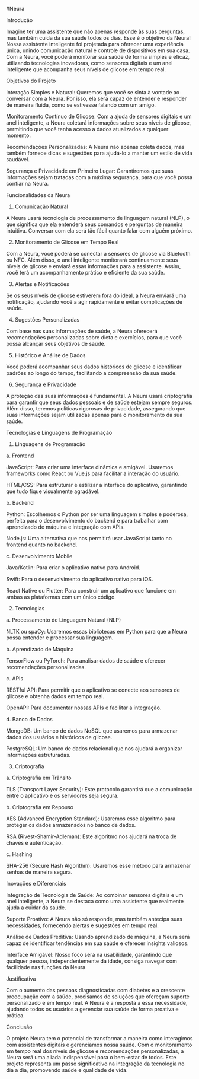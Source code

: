 #Neura

Introdução

Imagine ter uma assistente que não apenas responde às suas perguntas, mas também cuida da sua saúde todos os dias. Esse é o objetivo da Neura! Nossa assistente inteligente foi projetada para oferecer uma experiência única, unindo comunicação natural e controle de dispositivos em sua casa. Com a Neura, você poderá monitorar sua saúde de forma simples e eficaz, utilizando tecnologias inovadoras, como sensores digitais e um anel inteligente que acompanha seus níveis de glicose em tempo real.

Objetivos do Projeto

Interação Simples e Natural: Queremos que você se sinta à vontade ao conversar com a Neura. Por isso, ela será capaz de entender e responder de maneira fluida, como se estivesse falando com um amigo.

Monitoramento Contínuo de Glicose: Com a ajuda de sensores digitais e um anel inteligente, a Neura coletará informações sobre seus níveis de glicose, permitindo que você tenha acesso a dados atualizados a qualquer momento.

Recomendações Personalizadas: A Neura não apenas coleta dados, mas também fornece dicas e sugestões para ajudá-lo a manter um estilo de vida saudável.

Segurança e Privacidade em Primeiro Lugar: Garantiremos que suas informações sejam tratadas com a máxima segurança, para que você possa confiar na Neura.


Funcionalidades da Neura

1. Comunicação Natural

A Neura usará tecnologia de processamento de linguagem natural (NLP), o que significa que ela entenderá seus comandos e perguntas de maneira intuitiva. Conversar com ela será tão fácil quanto falar com alguém próximo.

2. Monitoramento de Glicose em Tempo Real

Com a Neura, você poderá se conectar a sensores de glicose via Bluetooth ou NFC. Além disso, o anel inteligente monitorará continuamente seus níveis de glicose e enviará essas informações para a assistente. Assim, você terá um acompanhamento prático e eficiente da sua saúde.

3. Alertas e Notificações

Se os seus níveis de glicose estiverem fora do ideal, a Neura enviará uma notificação, ajudando você a agir rapidamente e evitar complicações de saúde.

4. Sugestões Personalizadas

Com base nas suas informações de saúde, a Neura oferecerá recomendações personalizadas sobre dieta e exercícios, para que você possa alcançar seus objetivos de saúde.

5. Histórico e Análise de Dados

Você poderá acompanhar seus dados históricos de glicose e identificar padrões ao longo do tempo, facilitando a compreensão da sua saúde.

6. Segurança e Privacidade

A proteção das suas informações é fundamental. A Neura usará criptografia para garantir que seus dados pessoais e de saúde estejam sempre seguros. Além disso, teremos políticas rigorosas de privacidade, assegurando que suas informações sejam utilizadas apenas para o monitoramento da sua saúde.

Tecnologias e Linguagens de Programação

1. Linguagens de Programação

a. Frontend

JavaScript: Para criar uma interface dinâmica e amigável. Usaremos frameworks como React ou Vue.js para facilitar a interação do usuário.

HTML/CSS: Para estruturar e estilizar a interface do aplicativo, garantindo que tudo fique visualmente agradável.


b. Backend

Python: Escolhemos o Python por ser uma linguagem simples e poderosa, perfeita para o desenvolvimento do backend e para trabalhar com aprendizado de máquina e integração com APIs.

Node.js: Uma alternativa que nos permitirá usar JavaScript tanto no frontend quanto no backend.


c. Desenvolvimento Mobile

Java/Kotlin: Para criar o aplicativo nativo para Android.

Swift: Para o desenvolvimento do aplicativo nativo para iOS.

React Native ou Flutter: Para construir um aplicativo que funcione em ambas as plataformas com um único código.


2. Tecnologias

a. Processamento de Linguagem Natural (NLP)

NLTK ou spaCy: Usaremos essas bibliotecas em Python para que a Neura possa entender e processar sua linguagem.


b. Aprendizado de Máquina

TensorFlow ou PyTorch: Para analisar dados de saúde e oferecer recomendações personalizadas.


c. APIs

RESTful API: Para permitir que o aplicativo se conecte aos sensores de glicose e obtenha dados em tempo real.

OpenAPI: Para documentar nossas APIs e facilitar a integração.


d. Banco de Dados

MongoDB: Um banco de dados NoSQL que usaremos para armazenar dados dos usuários e históricos de glicose.

PostgreSQL: Um banco de dados relacional que nos ajudará a organizar informações estruturadas.


3. Criptografia

a. Criptografia em Trânsito

TLS (Transport Layer Security): Este protocolo garantirá que a comunicação entre o aplicativo e os servidores seja segura.


b. Criptografia em Repouso

AES (Advanced Encryption Standard): Usaremos esse algoritmo para proteger os dados armazenados no banco de dados.

RSA (Rivest-Shamir-Adleman): Este algoritmo nos ajudará na troca de chaves e autenticação.


c. Hashing

SHA-256 (Secure Hash Algorithm): Usaremos esse método para armazenar senhas de maneira segura.


Inovações e Diferenciais

Integração de Tecnologia de Saúde: Ao combinar sensores digitais e um anel inteligente, a Neura se destaca como uma assistente que realmente ajuda a cuidar da saúde.

Suporte Proativo: A Neura não só responde, mas também antecipa suas necessidades, fornecendo alertas e sugestões em tempo real.

Análise de Dados Preditiva: Usando aprendizado de máquina, a Neura será capaz de identificar tendências em sua saúde e oferecer insights valiosos.

Interface Amigável: Nosso foco será na usabilidade, garantindo que qualquer pessoa, independentemente da idade, consiga navegar com facilidade nas funções da Neura.


Justificativa

Com o aumento das pessoas diagnosticadas com diabetes e a crescente preocupação com a saúde, precisamos de soluções que ofereçam suporte personalizado e em tempo real. A Neura é a resposta a essa necessidade, ajudando todos os usuários a gerenciar sua saúde de forma proativa e prática.

Conclusão

O projeto Neura tem o potencial de transformar a maneira como interagimos com assistentes digitais e gerenciamos nossa saúde. Com o monitoramento em tempo real dos níveis de glicose e recomendações personalizadas, a Neura será uma aliada indispensável para o bem-estar de todos. Este projeto representa um passo significativo na integração da tecnologia no dia a dia, promovendo saúde e qualidade de vida.
